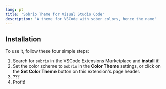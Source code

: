 ```yaml
---
lang: pt
title: 'Sobrio Theme for Visual Studio Code'
description: 'A theme for VSCode with sober colors, hence the name'
---
```


## Installation

To use it, follow these four simple steps:

1. Search for `sobrio` in the VSCode Extensions Marketplace and **install** it!
2. Set the color scheme to `Sobrio` in the **Color Theme** settings, or click on the **Set Color Theme** button on this extension's page header.
3. ???
4. Profit!
